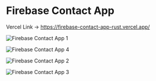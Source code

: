 <h1>Firebase Contact App</h1>

Vercel Link -> https://firebase-contact-app-rust.vercel.app/

![Firebase Contact App 1](https://github.com/user-attachments/assets/fdf6e60f-39a1-4c15-b232-14af9d172b71)

![Firebase Contact App 4](https://github.com/user-attachments/assets/fb943d79-bd94-4aa0-96e6-4b1b055ca878)

![Firebase Contact App 2](https://github.com/user-attachments/assets/6f02e80e-859b-449c-85d1-2c31d3e31205)

![Firebase Contact App 3](https://github.com/user-attachments/assets/82d421a5-e159-4789-9ae9-0f47710a49f2)
